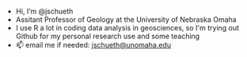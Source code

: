 - Hi, I’m @jschueth
- Assitant Professor of Geology at the University of Nebraska Omaha
- I use R a lot in coding data analysis in geosciences, so I'm trying out Github for my personal research use and some teaching
- 📫 email me if needed: jschueth@unomaha.edu

<!---
jschueth/jschueth is a ✨ special ✨ repository because its `README.md` (this file) appears on your GitHub profile.
You can click the Preview link to take a look at your changes.
--->
